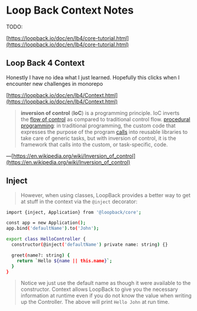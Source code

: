 # Loop Back Context Notes

TODO: 

[https://loopback.io/doc/en/lb4/core-tutorial.html](https://loopback.io/doc/en/lb4/core-tutorial.html)

## Loop Back 4 Context

Honestly I have no idea what I just learned. Hopefully this clicks when I encounter new challenges in monorepo

[https://loopback.io/doc/en/lb4/Context.html](https://loopback.io/doc/en/lb4/Context.html)

> **inversion of control** (**IoC**) is a programming principle. IoC inverts the [flow of control](https://en.wikipedia.org/wiki/Control_flow) as compared to traditional control flow.  [procedural programming](https://en.wikipedia.org/wiki/Procedural_programming): in traditional programming, the custom code that expresses the purpose of the program [calls](https://en.wikipedia.org/wiki/Function_call#Main_concepts) into reusable libraries to take care of generic tasks, but with inversion of control, it is the framework that calls into the custom, or task-specific, code.
> 

—[https://en.wikipedia.org/wiki/Inversion_of_control](https://en.wikipedia.org/wiki/Inversion_of_control)

## Inject

> However, when using classes, LoopBack provides a better way to get at stuff in the context via the `@inject` decorator:
> 

```bash
import {inject, Application} from '@loopback/core';

const app = new Application();
app.bind('defaultName').to('John');

export class HelloController {
  constructor(@inject('defaultName') private name: string) {}

  greet(name?: string) {
    return `Hello ${name || this.name}`;
  }
}
```

> Notice we just use the default name as though it were available to the constructor. Context allows LoopBack to give you the necessary information at runtime even if you do not know the value when writing up the Controller. The above will print `Hello John` at run time.
>